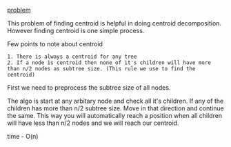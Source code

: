 [problem](https://cses.fi/problemset/task/2079/)

This problem of finding centroid is helpful in doing centroid decomposition. However finding centroid is one simple process. 

Few points to note about centroid

    1. There is always a centroid for any tree
    2. If a node is centroid then none of it's children will have more than n/2 nodes as subtree size. (This rule we use to find the centroid)

First we need to preprocess the subtree size of all nodes.

The algo is start at any arbitary node and check all it's children. If any of the children has more than n/2 subtree size. Move in that direction and continue the same. This way you will automatically reach a position when all children will have less than n/2 nodes and we will reach our centroid. 

time - O(n)